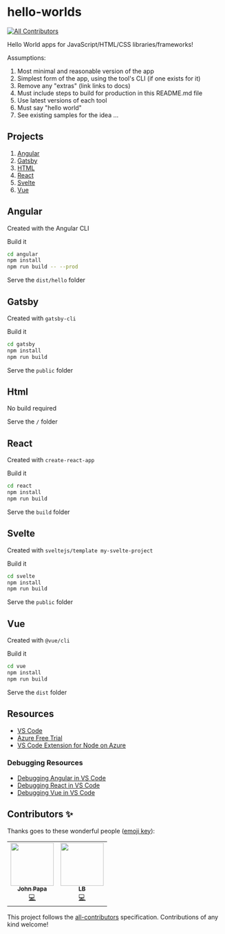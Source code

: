 # hello-worlds

<!-- ALL-CONTRIBUTORS-BADGE:START - Do not remove or modify this section -->

[![All Contributors](https://img.shields.io/badge/all_contributors-2-orange.svg?style=flat-square)](#contributors-)

<!-- ALL-CONTRIBUTORS-BADGE:END -->

Hello World apps for JavaScript/HTML/CSS libraries/frameworks!

Assumptions:

1. Most minimal and reasonable version of the app
1. Simplest form of the app, using the tool's CLI (if one exists for it)
1. Remove any "extras" (link links to docs)
1. Must include steps to build for production in this README.md file
1. Use latest versions of each tool
1. Must say "hello world"
1. See existing samples for the idea ...

## Projects

1. [Angular](#Angular)
1. [Gatsby](#Gatsby)
1. [HTML](#HTML)
1. [React](#React)
1. [Svelte](#Svelte)
1. [Vue](#Vue)

## Angular

Created with the Angular CLI

Build it

```bash
cd angular
npm install
npm run build -- --prod
```

Serve the `dist/hello` folder

## Gatsby

Created with `gatsby-cli`

Build it

```bash
cd gatsby
npm install
npm run build
```

Serve the `public` folder

## Html

No build required

Serve the `/` folder

## React

Created with `create-react-app`

Build it

```bash
cd react
npm install
npm run build
```

Serve the `build` folder

## Svelte

Created with `sveltejs/template my-svelte-project`

Build it

```bash
cd svelte
npm install
npm run build
```

Serve the `public` folder

## Vue

Created with `@vue/cli`

Build it

```bash
cd vue
npm install
npm run build
```

Serve the `dist` folder

## Resources

- [VS Code](https://code.visualstudio.com?wt.mc_id=helloworlds-github-jopapa)
- [Azure Free Trial](https://azure.microsoft.com/en-us/free/?wt.mc_id=helloworlds-github-jopapa)
- [VS Code Extension for Node on Azure](https://marketplace.visualstudio.com/items?itemName=ms-vscode.vscode-node-azure-pack&WT.mc_id=helloworlds-github-jopapa)

### Debugging Resources

- [Debugging Angular in VS Code](https://code.visualstudio.com/docs/nodejs/angular-tutorial?wt.mc_id=helloworlds-github-jopapa)
- [Debugging React in VS Code](https://code.visualstudio.com/docs/nodejs/reactjs-tutorial?wt.mc_id=helloworlds-github-jopapa)
- [Debugging Vue in VS Code](https://code.visualstudio.com/docs/nodejs/vuejs-tutorial?wt.mc_id=helloworlds-github-jopapa)

## Contributors ✨

Thanks goes to these wonderful people ([emoji key](https://allcontributors.org/docs/en/emoji-key)):

<!-- ALL-CONTRIBUTORS-LIST:START - Do not remove or modify this section -->
<!-- prettier-ignore-start -->
<!-- markdownlint-disable -->
<table>
  <tr>
    <td align="center"><a href="http://johnpapa.net"><img src="https://avatars2.githubusercontent.com/u/1202528?v=4" width="100px;" alt=""/><br /><sub><b>John Papa</b></sub></a><br /><a href="https://github.com/johnpapa/hello-worlds/commits?author=johnpapa" title="Code">💻</a></td>
    <td align="center"><a href="https://github.com/laurieontech"><img src="https://avatars3.githubusercontent.com/u/15000607?v=4" width="100px;" alt=""/><br /><sub><b>LB</b></sub></a><br /><a href="https://github.com/johnpapa/hello-worlds/commits?author=laurieontech" title="Code">💻</a></td>
  </tr>
</table>

<!-- markdownlint-enable -->
<!-- prettier-ignore-end -->

<!-- ALL-CONTRIBUTORS-LIST:END -->

This project follows the [all-contributors](https://github.com/all-contributors/all-contributors) specification. Contributions of any kind welcome!

